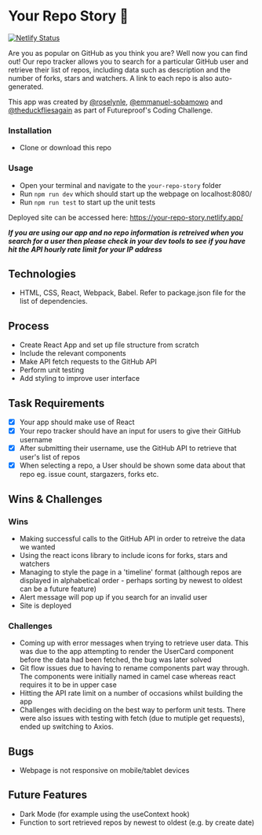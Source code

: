 # Your Repo Story :book:
[![Netlify Status](https://api.netlify.com/api/v1/badges/6121e661-8975-443e-afee-d7ac36303674/deploy-status)](https://app.netlify.com/sites/your-repo-story/deploys)

Are you as popular on GitHub as you think you are? Well now you can find out! Our repo tracker allows you to search for a particular GitHub user and retrieve their list of repos, including data such as description and the number of forks, stars and watchers. A link to each repo is also auto-generated.

This app was created by [@roselynle](https://github.com/roselynle), [@emmanuel-sobamowo](https://github.com/emmanuel-sobamowo) and [@theduckfliesagain](https://github.com/theduckfliesagain) as part of Futureproof's Coding Challenge.

### Installation

-   Clone or download this repo 

### Usage

-   Open your terminal and navigate to the `your-repo-story` folder
-   Run `npm run dev` which should start up the webpage on localhost:8080/
-   Run `npm run test` to start up the unit tests

Deployed site can be accessed here: https://your-repo-story.netlify.app/

**_If you are using our app and no repo information is retreived when you search for a user then please check in your dev tools to see if you have hit the API hourly rate limit for your IP address_**

## Technologies

-   HTML, CSS, React, Webpack, Babel. Refer to package.json file for the list of dependencies.

## Process

-   Create React App and set up file structure from scratch
-   Include the relevant components
-   Make API fetch requests to the GitHub API
-   Perform unit testing
-   Add styling to improve user interface

## Task Requirements

-   [x] Your app should make use of React
-   [x] Your repo tracker should have an input for users to give their GitHub username
-   [x] After submitting their username, use the GitHub API to retrieve that user's list of repos
-   [x] When selecting a repo, a User should be shown some data about that repo eg. issue count, stargazers, forks etc.

## Wins & Challenges

### Wins

-   Making successful calls to the GitHub API in order to retreive the data we wanted
-   Using the react icons library to include icons for forks, stars and watchers
-   Managing to style the page in a 'timeline' format (although repos are displayed in alphabetical order - perhaps sorting by newest to oldest can be a future feature)
-   Alert message will pop up if you search for an invalid user
-   Site is deployed

### Challenges

-   Coming up with error messages when trying to retrieve user data. This was due to the app attempting to render the UserCard component before the data had been fetched, the bug was later solved
-   Git flow issues due to having to rename components part way through. The components were initially named in camel case whereas react requires it to be in upper case
-   Hitting the API rate limit on a number of occasions whilst building the app
-   Challenges with deciding on the best way to perform unit tests. There were also issues with testing with fetch (due to mutiple get requests), ended up switching to Axios. 

## Bugs

-   Webpage is not responsive on mobile/tablet devices

## Future Features

-   Dark Mode (for example using the useContext hook)
-   Function to sort retrieved repos by newest to oldest (e.g. by create date)
